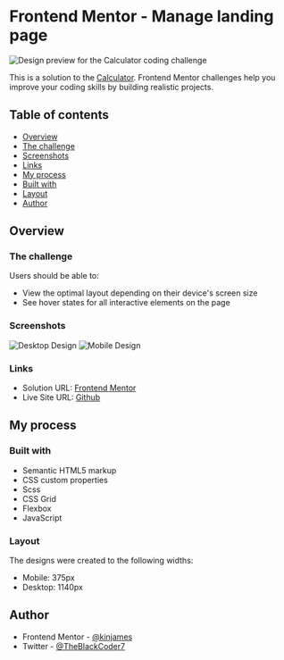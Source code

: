 # Frontend Mentor - Manage landing page

![Design preview for the Calculator coding challenge](./images/preview.jpg)

This is a solution to the [Calculator](https://www.frontendmentor.io/challenges/manage-landing-page-SLXqC6P5/hub/manage-landing-page-R-0Lx_RXzf). Frontend Mentor challenges help you improve your coding skills by building realistic projects.

## Table of contents

- [Overview](#overview)
- [The challenge](#the-challenge)
- [Screenshots](#screenshots)
- [Links](#links)
- [My process](#my-process)
- [Built with](#built-with)
- [Layout](#layout)
- [Author](#author)

## Overview

### The challenge

Users should be able to:

- View the optimal layout depending on their device's screen size
- See hover states for all interactive elements on the page

### Screenshots

![Desktop Design](./design/desktop-design.jpg)
![Mobile Design](./design/mobile-design.jpg)

### Links

- Solution URL: [Frontend Mentor](https://www.frontendmentor.io/solutions/manage-landing-page-ByF2inAJqe)
- Live Site URL: [Github](https://kinjames.github.io/manage-landing-page/)

## My process

### Built with

- Semantic HTML5 markup
- CSS custom properties
- Scss
- CSS Grid
- Flexbox
- JavaScript

### Layout

The designs were created to the following widths:

- Mobile: 375px
- Desktop: 1140px

## Author

- Frontend Mentor - [@kinjames](https://www.frontendmentor.io/profile/kinjames)
- Twitter - [@TheBlackCoder7](https://twitter.com/TheBlackCoder7)
